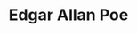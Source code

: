 ---
title: "Edgar Allan Poe"
cc-type: person
hashtag: "edgar-allan-poe"
born-on: 1809-01-19
died-on: 1849-10-07
tags:
  - American
  - Author
  - Poet
  - Writer
  - Human Being
  - dead at the moment
---